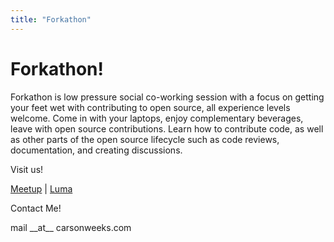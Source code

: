 ```yaml
---
title: "Forkathon"
---
```


# Forkathon!

Forkathon is low pressure social co-working session with a focus on getting your
feet wet with contributing to open source, all experience levels welcome. Come
in with your laptops, enjoy complementary beverages, leave with open source
contributions. Learn how to contribute code, as well as other parts of the open
source lifecycle such as code reviews, documentation, and creating discussions.

Visit us!

[Meetup](https://www.meetup.com/forkathon-new-york/) |
[Luma](https://lu.ma/forkathon-ny)

Contact Me!

mail \_\_at\_\_ carsonweeks.com
